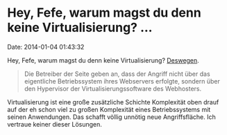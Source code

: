 Hey, Fefe, warum magst du denn keine Virtualisierung? \...
==========================================================

Date: 2014-01-04 01:43:32

Hey, Fefe, warum magst du denn keine Virtualisierung?
[Deswegen](http://www.heise.de/-2074943).

> Die Betreiber der Seite geben an, dass der Angriff nicht über das
> eigentliche Betriebssystem ihres Webservers erfolgte, sondern über den
> Hypervisor der Virtualisierungssoftware des Webhosters.

Virtualisierung ist eine große zusätzliche Schichte Komplexität oben
drauf auf der eh schon viel zu großen Komplexität eines Betriebssystems
mit seinen Anwendungen. Das schafft völlig unnötig neue Angriffsfläche.
Ich vertraue keiner dieser Lösungen.
